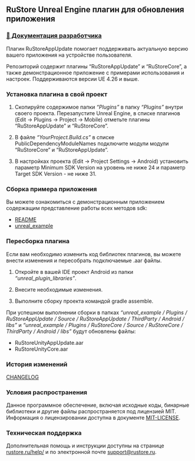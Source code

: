## RuStore Unreal Engine плагин для обновления приложения

### [🔗 Документация разработчика][10]

Плагин RuStoreAppUpdate помогает поддерживать актуальную версию вашего приложения на устройстве пользователя.

Репозиторий содержит плагины “RuStoreAppUpdate” и “RuStoreCore”, а также демонстрационное приложение с примерами использования и настроек. Поддерживаются версии UE 4.26 и выше.


### Установка плагина в свой проект

1. Скопируйте содержимое папки _“Plugins”_ в папку _“Plugins”_ внутри своего проекта. Перезапустите Unreal Engine, в списке плагинов (Edit → Plugins → Project → Mobile) отметьте плагины “RuStoreAppUpdate” и “RuStoreCore”.

2. В файле _“YourProject.Build.cs”_ в списке PublicDependencyModuleNames подключите модули модули “RuStoreCore” и “RuStoreAppUpdate”.

3. В настройках проекта (Edit → Project Settings → Android) установить параметр Minimum SDK Version на уровень не ниже 24 и параметр Target SDK Version - не ниже 31.


### Сборка примера приложения

Вы можете ознакомиться с демонстрационным приложением содержащим представление работы всех методов sdk:
- [README](unreal_example/README.md)
- [unreal_example](https://gitflic.ru/project/rustore/rustore-unreal-engine-appupdate-example/file?file=unreal_example)


### Пересборка плагина

Если вам необходимо изменить код библиотек плагинов, вы можете внести изменения и пересобрать подключаемые .aar файлы.

1. Откройте в вашей IDE проект Android из папки _“unreal_plugin_libraries”_.

2. Внесите необходимые изменения.

3. Выполните сборку проекта командой gradle assemble.

При успешном выполнении сборки в папках _“unreal_example / Plugins / RuStoreAppUpdate / Source / RuStoreAppUpdate / ThirdParty / Android / libs”_ и _“unreal_example / Plugins / RuStoreCore / Source / RuStoreCore / ThirdParty / Android / libs”_ будут обновлены файлы:
- RuStoreUnityAppUpdate.aar
- RuStoreUnityCore.aar


### История изменений

[CHANGELOG](CHANGELOG.md)


### Условия распространения

Данное программное обеспечение, включая исходные коды, бинарные библиотеки и другие файлы распространяется под лицензией MIT. Информация о лицензировании доступна в документе [MIT-LICENSE](MIT-LICENSE.txt).


### Техническая поддержка

Дополнительная помощь и инструкции доступны на странице [rustore.ru/help/](https://www.rustore.ru/help/) и по электронной почте [support@rustore.ru](mailto:support@rustore.ru).

[10]: https://www.rustore.ru/help/sdk/updates/unreal/7-0-0
